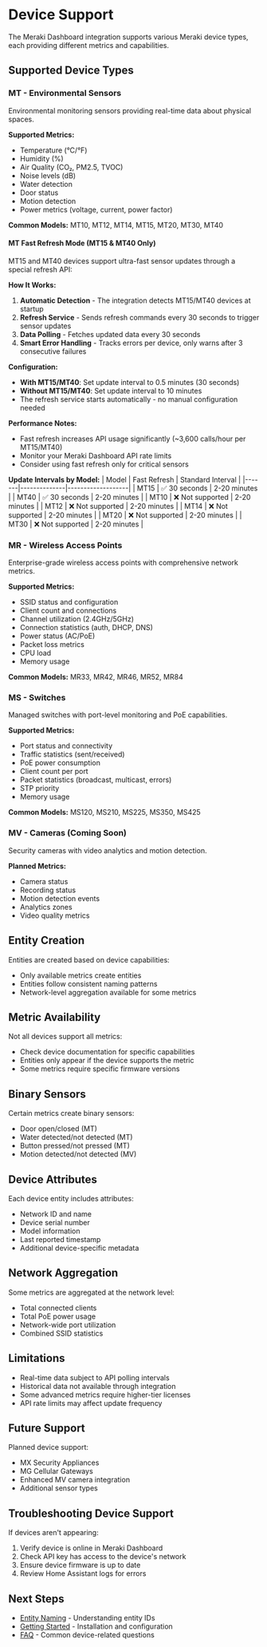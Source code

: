 # Device Support

The Meraki Dashboard integration supports various Meraki device types, each providing different metrics and capabilities.

## Supported Device Types

### MT - Environmental Sensors

Environmental monitoring sensors providing real-time data about physical spaces.

**Supported Metrics:**
- Temperature (°C/°F)
- Humidity (%)
- Air Quality (CO₂, PM2.5, TVOC)
- Noise levels (dB)
- Water detection
- Door status
- Motion detection
- Power metrics (voltage, current, power factor)

**Common Models:** MT10, MT12, MT14, MT15, MT20, MT30, MT40

#### MT Fast Refresh Mode (MT15 & MT40 Only)

MT15 and MT40 devices support ultra-fast sensor updates through a special refresh API:

**How It Works:**
1. **Automatic Detection** - The integration detects MT15/MT40 devices at startup
2. **Refresh Service** - Sends refresh commands every 30 seconds to trigger sensor updates
3. **Data Polling** - Fetches updated data every 30 seconds
4. **Smart Error Handling** - Tracks errors per device, only warns after 3 consecutive failures

**Configuration:**
- **With MT15/MT40**: Set update interval to 0.5 minutes (30 seconds)
- **Without MT15/MT40**: Set update interval to 10 minutes
- The refresh service starts automatically - no manual configuration needed

**Performance Notes:**
- Fast refresh increases API usage significantly (~3,600 calls/hour per MT15/MT40)
- Monitor your Meraki Dashboard API rate limits
- Consider using fast refresh only for critical sensors

**Update Intervals by Model:**
| Model | Fast Refresh | Standard Interval |
|-------|--------------|-------------------|
| MT15  | ✅ 30 seconds | 2-20 minutes |
| MT40  | ✅ 30 seconds | 2-20 minutes |
| MT10  | ❌ Not supported | 2-20 minutes |
| MT12  | ❌ Not supported | 2-20 minutes |
| MT14  | ❌ Not supported | 2-20 minutes |
| MT20  | ❌ Not supported | 2-20 minutes |
| MT30  | ❌ Not supported | 2-20 minutes |

### MR - Wireless Access Points

Enterprise-grade wireless access points with comprehensive network metrics.

**Supported Metrics:**
- SSID status and configuration
- Client count and connections
- Channel utilization (2.4GHz/5GHz)
- Connection statistics (auth, DHCP, DNS)
- Power status (AC/PoE)
- Packet loss metrics
- CPU load
- Memory usage

**Common Models:** MR33, MR42, MR46, MR52, MR84

### MS - Switches

Managed switches with port-level monitoring and PoE capabilities.

**Supported Metrics:**
- Port status and connectivity
- Traffic statistics (sent/received)
- PoE power consumption
- Client count per port
- Packet statistics (broadcast, multicast, errors)
- STP priority
- Memory usage

**Common Models:** MS120, MS210, MS225, MS350, MS425

### MV - Cameras (Coming Soon)

Security cameras with video analytics and motion detection.

**Planned Metrics:**
- Camera status
- Recording status
- Motion detection events
- Analytics zones
- Video quality metrics

## Entity Creation

Entities are created based on device capabilities:

- Only available metrics create entities
- Entities follow consistent naming patterns
- Network-level aggregation available for some metrics

## Metric Availability

Not all devices support all metrics:

- Check device documentation for specific capabilities
- Entities only appear if the device supports the metric
- Some metrics require specific firmware versions

## Binary Sensors

Certain metrics create binary sensors:

- Door open/closed (MT)
- Water detected/not detected (MT)
- Button pressed/not pressed (MT)
- Motion detected/not detected (MV)

## Device Attributes

Each device entity includes attributes:

- Network ID and name
- Device serial number
- Model information
- Last reported timestamp
- Additional device-specific metadata

## Network Aggregation

Some metrics are aggregated at the network level:

- Total connected clients
- Total PoE power usage
- Network-wide port utilization
- Combined SSID statistics

## Limitations

- Real-time data subject to API polling intervals
- Historical data not available through integration
- Some advanced metrics require higher-tier licenses
- API rate limits may affect update frequency

## Future Support

Planned device support:

- MX Security Appliances
- MG Cellular Gateways
- Enhanced MV camera integration
- Additional sensor types

## Troubleshooting Device Support

If devices aren't appearing:

1. Verify device is online in Meraki Dashboard
2. Check API key has access to the device's network
3. Ensure device firmware is up to date
4. Review Home Assistant logs for errors

## Next Steps

- [Entity Naming](naming-conventions.md) - Understanding entity IDs
- [Getting Started](getting-started.md) - Installation and configuration
- [FAQ](faq.md) - Common device-related questions
